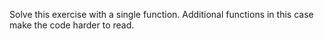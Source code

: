 Solve this exercise with a single function. Additional functions in this case make the code harder to read.

